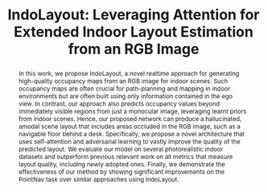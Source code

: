 ---
layout: project-page-new
title: "IndoLayout: Leveraging Attention for Extended Indoor Layout
Estimation from an RGB Image"
authors:
  - name: Shantanu Singh
    sup: 1
  - name: Jaidev Shriram
    sup: 1
  - name: Shaantanu Kulkarni
    sup: 1
  - name: Brojeshwar Bhowmick
    sup: 2
  - name: K. Madhava Krishna
    sup: 1
affiliations:
  - name: IIIT Hyderabad, India
    link: https://robotics.iiit.ac.in
    sup: 1
  - name: TCS Research, Kolkata
    link: #
    sup: 2
permalink: /publications/2022/Shantanu_IndoLayout/
abstract: "In this work, we propose IndoLayout, a novel realtime approach for generating high-quality occupancy maps from an RGB image for indoor scenes. Such occupancy maps are often crucial for path-planning and mapping in indoor environments but are often built using only information contained in the ego view. In contrast, our approach also predicts occupancy values beyond immediately visible regions from just a monocular image, leveraging learnt priors from indoor scenes. Hence, our proposed network can produce a hallucinated, amodal scene layout that includes areas occluded in the RGB image, such as a navigable floor behind a desk. Specifically, we propose a novel architecture that uses self-attention and adversarial learning to vastly improve the quality of the predicted layout. We evaluate our model on several photorealistic indoor datasets
and outperform previous relevant work on all metrics that measure layout quality, including newly adopted ones. Finally, we demonstrate the effectiveness of our method by showing significant improvements on the PointNav task over similar approaches using IndoLayout."
paper: https://ieeexplore.ieee.org/stamp/stamp.jsp?tp=&arnumber=9982106
#code: https://indolayout.github.io/
#video: https://robotics.iiit.ac.in/publications/2020/deep-mpc-for-visual-servoing/video.mp4
#iframe: https://www.youtube.com/embed/mLv90hLakBk # https://www.youtube.com/embed/jhjskX4FQwA

---